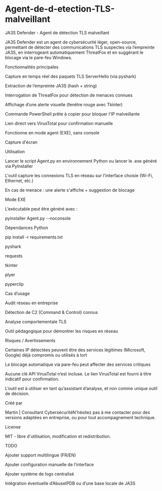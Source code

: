 # Agent-de-d-etection-TLS-malveillant

JA3S Defender - Agent de détection TLS malveillant

  

JA3S Defender est un agent de cybersécurité léger, open-source, permettant de détecter des communications TLS suspectes via l’empreinte JA3S, en interrogeant automatiquement ThreatFox et en suggérant le blocage via le pare-feu Windows.

Fonctionnalités principales

Capture en temps réel des paquets TLS ServerHello (via pyshark)

Extraction de l’empreinte JA3S (hash + string)

Interrogation de ThreatFox pour détection de menaces connues

Affichage d’une alerte visuelle (fenêtre rouge avec Tkinter)

Commande PowerShell prête à copier pour bloquer l'IP malveillante

Lien direct vers VirusTotal pour confirmation manuelle

Fonctionne en mode agent (EXE), sans console

Capture d'écran



Utilisation

Lancer le script Agent.py en environnement Python ou lancer le .exe généré via PyInstaller

L'outil capture les connexions TLS en réseau sur l'interface choisie (Wi-Fi, Ethernet, etc.)

En cas de menace : une alerte s'affiche + suggestion de blocage

Mode EXE

L’exécutable peut être généré avec :

pyinstaller Agent.py --noconsole

Dépendances Python

pip install -r requirements.txt

pyshark

requests

tkinter

plyer

pyperclip

Cas d’usage

Audit réseau en entreprise

Détection de C2 (Command & Control) connus

Analyse comportementale TLS

Outil pédagogique pour démontrer les risques en réseau

Risques / Avertissements

Certaines IP détectées peuvent être des services légitimes (Microsoft, Google) déjà compromis ou utilisés à tort

Le blocage automatique via pare-feu peut affecter des services critiques

Aucune clé API VirusTotal n’est incluse. Le lien VirusTotal est fourni à titre indicatif pour confirmation.

L’outil est à utiliser en tant qu’assistant d’analyse, et non comme unique outil de décision.

Créé par

Martin | Consultant CybersécuritéN'hésitez pas à me contacter pour des versions adaptées en entreprise, ou pour tout accompagnement technique.

License

MIT - libre d'utilisation, modification et redistribution.

TODO

Ajouter support multilingue (FR/EN)

Ajouter configuration manuelle de l’interface

Ajouter système de logs centralisé

Intégration éventuelle d’AbuseIPDB ou d’une base locale de JA3S